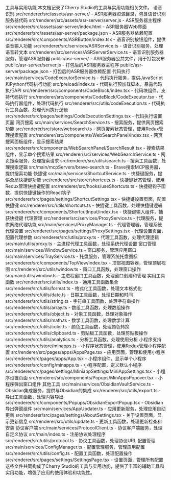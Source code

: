 工具与实用功能
本文档记录了Cherry Studio的工具与实用功能相关文件。
语音识别
 src/renderer/src/assets/asr-server/ - ASR服务器资源目录，包含语音识别服务器代码
 src/renderer/src/assets/asr-server/server.js - ASR服务器主程序
 src/renderer/src/assets/asr-server/index.html - ASR服务器Web界面
 src/renderer/src/assets/asr-server/package.json - ASR服务器依赖配置
src/renderer/src/components/ASRButton/index.tsx - 语音识别按钮组件，提供语音输入功能
 src/renderer/src/services/ASRService.ts - 语音识别服务，处理语音转文本
 src/renderer/src/services/ASRServerService.ts - 语音识别服务器服务，管理ASR服务器
 public/asr-server/ - ASR服务器公共文件，用于打包发布
 public/asr-server/server.js - 打包后的ASR服务器主程序
 public/asr-server/package.json - 打包后的ASR服务器依赖配置
代码执行
 src/main/services/CodeExecutorService.ts - 代码执行服务，提供JavaScript和Python代码执行功能
 src/preload/index.ts - 代码执行预加载脚本，暴露代码执行API
src/renderer/src/components/CodeBlock/index.tsx - 代码块组件，支持代码执行
src/renderer/src/components/CodeBlock/CodeExecutor.tsx - 代码执行器组件，处理代码执行
src/renderer/src/utils/codeExecution.ts - 代码执行工具函数，处理代码执行逻辑
src/renderer/src/pages/settings/CodeExecutionSettings.tsx - 代码执行设置页面
网页搜索
 src/main/services/SearchService.ts - 搜索服务，提供网页搜索功能
 src/renderer/src/store/websearch.ts - 网页搜索状态管理，使用Redux管理搜索配置
src/renderer/src/components/WebSearchPanel/index.tsx - 网页搜索面板组件，显示搜索结果
src/renderer/src/components/WebSearchPanel/SearchResult.tsx - 搜索结果组件，显示单个搜索结果
src/renderer/src/services/WebSearchService.ts - 网页搜索服务，处理搜索请求
src/renderer/src/utils/search.ts - 搜索工具函数，处理搜索逻辑
src/main/mcpServers/brave-search.ts - Brave搜索MCP服务器，提供搜索功能
快捷键
src/main/services/ShortcutService.ts - 快捷键服务，提供全局快捷键功能
src/renderer/src/store/shortcuts.ts - 快捷键状态管理，使用Redux管理快捷键配置
src/renderer/src/hooks/useShortcuts.ts - 快捷键钩子函数，提供快捷键操作的React钩子
src/renderer/src/pages/settings/ShortcutSettings.tsx - 快捷键设置页面，配置快捷键
src/renderer/src/utils/shortcuts.ts - 快捷键工具函数，处理快捷键逻辑
src/renderer/src/components/ShortcutInput/index.tsx - 快捷键输入组件，捕获快捷键
代理管理
src/renderer/src/services/ProxyService.ts - 代理服务，提供网络代理功能
src/main/services/ProxyManager.ts - 代理管理器，管理系统代理设置
src/renderer/src/pages/settings/ProxySettings.tsx - 代理设置页面，配置代理参数
src/renderer/src/utils/proxy.ts - 代理工具函数，处理代理逻辑
src/main/utils/proxy.ts - 主进程代理工具函数，处理系统代理设置
窗口管理
src/main/services/WindowService.ts - 窗口服务，管理应用窗口
src/main/services/TrayService.ts - 托盘服务，管理系统托盘图标
src/renderer/src/components/TopView/index.tsx - 顶部视图容器，管理顶层视图
src/renderer/src/utils/window.ts - 窗口工具函数，处理窗口操作
src/main/utils/window.ts - 主进程窗口工具函数，处理窗口创建和管理
实用工具函数
 src/renderer/src/utils/index.ts - 通用工具函数集合
src/renderer/src/utils/format.ts - 格式化工具函数，处理文本格式化
src/renderer/src/utils/date.ts - 日期工具函数，处理日期和时间
src/renderer/src/utils/string.ts - 字符串工具函数，处理字符串操作
src/renderer/src/utils/array.ts - 数组工具函数，处理数组操作
src/renderer/src/utils/object.ts - 对象工具函数，处理对象操作
src/renderer/src/utils/math.ts - 数学工具函数，处理数学计算
src/renderer/src/utils/color.ts - 颜色工具函数，处理颜色转换
src/renderer/src/utils/clipboard.ts - 剪贴板工具函数，处理剪贴板操作
 src/renderer/src/utils/analytics.ts - 分析工具函数，处理使用分析
小程序支持
 src/renderer/src/store/minapps.ts - 小程序状态管理，使用Redux管理小程序配置
 src/renderer/src/pages/apps/AppsPage.tsx - 应用页面，管理和使用小程序
 src/renderer/src/pages/apps/App.tsx - 小程序组件，显示单个小程序
 src/renderer/src/config/minapps.ts - 小程序配置，定义默认小程序
 src/renderer/src/pages/settings/MiniappSettings/MiniAppSettings.tsx - 小程序设置页面
 src/renderer/src/components/Popups/MinAppsPopover.tsx - 小程序弹出窗口组件
其他工具
 src/main/services/ObsidianVaultService.ts - Obsidian集成服务，提供与Obsidian的集成
 src/renderer/src/utils/export.ts - 导出工具函数，处理内容导出
 src/renderer/src/components/Popups/ObsidianExportPopup.tsx - Obsidian导出弹窗组件
 src/main/services/AppUpdater.ts - 应用更新服务，处理应用自动更新
 src/renderer/src/pages/settings/AboutSettings.tsx - 关于设置页面，显示更新信息
src/renderer/src/utils/update.ts - 更新工具函数，处理更新检查和安装
协议客户端
 src/main/services/ProtocolClient.ts - 协议客户端服务，处理自定义协议
 src/main/index.ts - 注册协议处理程序
src/renderer/src/utils/protocol.ts - 协议工具函数，处理协议URL
配置管理
 src/main/services/ConfigManager.ts - 配置管理服务，管理应用配置
src/renderer/src/utils/config.ts - 配置工具函数，处理配置操作
 src/renderer/src/pages/settings/SettingsPage.tsx - 设置页面，管理所有配置
这些文件共同构成了Cherry Studio的工具与实用功能，提供了丰富的辅助工具和实用功能，增强了应用的使用体验和功能性。